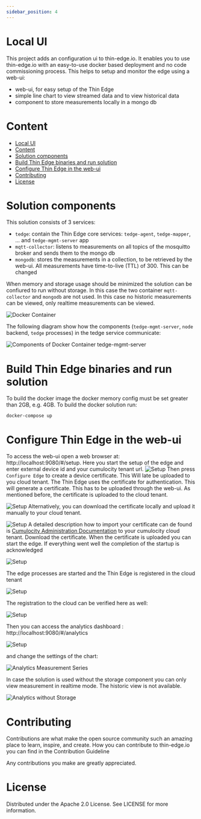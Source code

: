 ```yaml
---
sidebar_position: 4
---
```


# Local UI

This project adds an configuration ui to thin-edge.io. It enables you to use thin-edge.io with an easy-to-use docker based deployment and no code commissioning process. This helps to setup and monitor the edge using a web-ui:
* web-ui, for easy setup of the Thin Edge 
* simple line chart to view streamed data and to view historical data
* component to store measurements locally in a mongo db

# Content
- [Local UI](#local-ui)
- [Content](#content)
- [Solution components](#solution-components)
- [Build Thin Edge binaries and run solution](#build-thin-edge-binaries-and-run-solution)
- [Configure Thin Edge in the web-ui](#configure-thin-edge-in-the-web-ui)
- [Contributing](#contributing)
- [License](#license)


# Solution components

This solution consists of 3 services:
* `tedge`: contain the Thin Edge core services: `tedge-agent`, `tedge-mapper`, ... and `tedge-mgmt-server` app
* `mqtt-collector`: listens to measurements on all topics of the mosquitto broker and sends them to the mongo db
* `mongodb`: stores the measurements in a collection, to be retrieved by the web-ui. All measurements have time-to-live (TTL) of 300. This can be changed

When memory and storage usage should be minimized the solution can be confiured to run without storage. In this case the two container `mqtt-collector` and `mongodb` are not used.
In this case no historic measurements can be viewed, only realtime measurements can be viewed.

![Docker Container](resource/02-Architecture.svg)

The following diagram show how the components (`tedge-mgmt-server`, `node` backend, `tedge` processes) in the tedge service communicate:

![Components of Docker Container tedge-mgmt-server](resource/01-Architecture.svg)


# Build Thin Edge binaries and run solution

To build the docker image the docker memory config must be set greater than 2GB, e.g. 4GB.
To build the docker solution run:
```
docker-compose up
```

# Configure Thin Edge in the web-ui

To access the web-ui open a web browser at: http://localhost:9080/#/setup.
Here you start the setup of the edge and enter external device id and your cumulocity tenant url.
![Setup](resource/01-Setup.png)
Then press `Configure Edge` to create a device certificate. This Will late be uploaded to you cloud tenant. The Thin Edge uses the certificate for authentication.
This will generate a certificate. This has to be uploaded through the web-ui. As mentioned before, the certificate is uploaded to the cloud tenant.

![Setup](resource/03-Setup.png)
Alternatively, you can download the certificate locally and upload it manually to your cloud tenant.

![Setup](resource/05-Setup.png)
A detailed description how to import your certificate can de found is [Cumulocity Administration Documentation](https://cumulocity.com/guides/users-guide/device-management/#managing-trusted-certificates) to your cumulocity cloud tenant.
Download the certificate.
When the certificate is uploaded you can start the edge. If everything went well the completion of the startup is acknowledged

![Setup](resource/01-Control.png)

The edge processes are started and the Thin Edge is registered in the cloud tenant

![Setup](resource/01-Cloud.png)

The registration to the cloud can be verified here as well:

![Setup](resource/04-Setup.png)

Then you can access the analytics dashboard : http://localhost:9080/#/analytics

![Setup](resource/01-Analytics.png)

and change the settings of the chart:

![Analytics Measurement Series](resource/02-Analytics.png)

In case the solution is used without the storage component you can only view measurement in realtime mode. The historic view is not available.

![Analytics without Storage](resource/03-Analytics.png)

# Contributing

Contributions are what make the open source community such an amazing place to learn, inspire, and create. How you can contribute to thin-edge.io you can find in the Contribution Guideline

Any contributions you make are greatly appreciated. 


# License

Distributed under the Apache 2.0 License. See LICENSE for more information. 